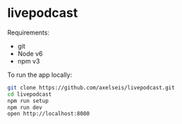 # livepodcast

Requirements:
- git
- Node v6
- npm v3

To run the app locally:

```bash
git clone https://github.com/axelseis/livepodcast.git
cd livepodcast
npm run setup
npm run dev
open http://localhost:8080
